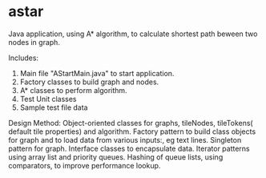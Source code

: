 # astar
Java application, using A* algorithm, to calculate shortest path beween two nodes in graph.

Includes:
1. Main file "AStartMain.java" to start application.
2. Factory classes to build graph and nodes.
3. A* classes to perform algorithm.
4. Test Unit classes 
5. Sample test file data


Design Method:
Object-oriented classes for graphs, tileNodes, tileTokens( default tile properties) and algorithm.
Factory pattern to build class objects for graph and to load data from various inputs:, eg text lines. 
Singleton pattern for graph.
Interface classes to encapsulate data.
Iterator patterns using array list and priority queues. Hashing of queue lists, using comparators,
  to improve performance lookup.


 